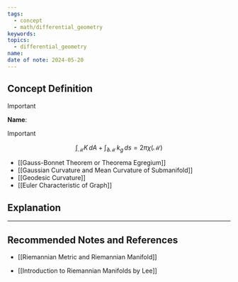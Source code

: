 ```yaml
---
tags:
  - concept
  - math/differential_geometry
keywords: 
topics:
  - differential_geometry
name: 
date of note: 2024-05-20
---
```


## Concept Definition

>[!important]
>**Name**: 

>[!important]
>$$\int_{\mathcal{M}}K\,dA + \int_{\partial \mathcal{M}}\,k_{g}\,ds = 2\pi \chi(\mathcal{M})$$

- [[Gauss-Bonnet Theorem or Theorema Egregium]]
- [[Gaussian Curvature and Mean Curvature of Submanifold]]
- [[Geodesic Curvature]]
- [[Euler Characteristic of Graph]]


## Explanation





-----------
##  Recommended Notes and References

- [[Riemannian Metric and Riemannian Manifold]]


- [[Introduction to Riemannian Manifolds by Lee]]